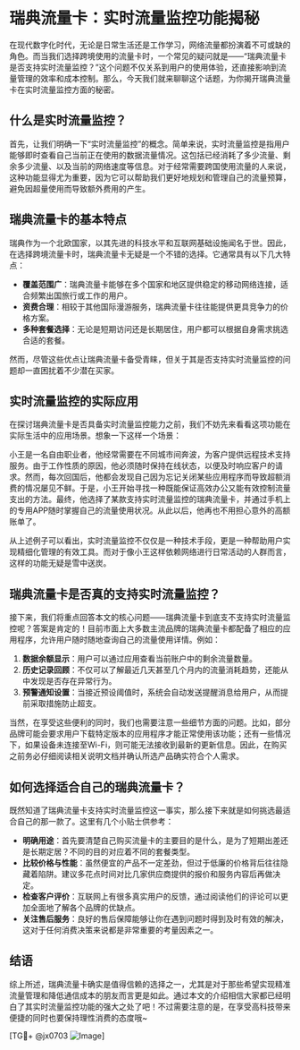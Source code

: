 # 瑞典流量卡：实时流量监控功能揭秘

在现代数字化时代，无论是日常生活还是工作学习，网络流量都扮演着不可或缺的角色。而当我们选择跨境使用的流量卡时，一个常见的疑问就是——“瑞典流量卡是否支持实时流量监控？”这个问题不仅关系到用户的使用体验，还直接影响到流量管理的效率和成本控制。那么，今天我们就来聊聊这个话题，为你揭开瑞典流量卡在实时流量监控方面的秘密。

## 什么是实时流量监控？

首先，让我们明确一下“实时流量监控”的概念。简单来说，实时流量监控是指用户能够即时查看自己当前正在使用的数据流量情况。这包括已经消耗了多少流量、剩余多少流量、以及当前的网络速度等信息。对于经常需要跨国使用流量的人来说，这种功能显得尤为重要，因为它可以帮助我们更好地规划和管理自己的流量预算，避免因超量使用而导致额外费用的产生。

## 瑞典流量卡的基本特点

瑞典作为一个北欧国家，以其先进的科技水平和互联网基础设施闻名于世。因此，在选择跨境流量卡时，瑞典流量卡无疑是一个不错的选择。它通常具有以下几大特点：

- **覆盖范围广**：瑞典流量卡能够在多个国家和地区提供稳定的移动网络连接，适合频繁出国旅行或工作的用户。
- **资费合理**：相较于其他国际漫游服务，瑞典流量卡往往能提供更具竞争力的价格方案。
- **多种套餐选择**：无论是短期访问还是长期居住，用户都可以根据自身需求挑选合适的套餐。

然而，尽管这些优点让瑞典流量卡备受青睐，但关于其是否支持实时流量监控的问题却一直困扰着不少潜在买家。

## 实时流量监控的实际应用

在探讨瑞典流量卡是否具备实时流量监控能力之前，我们不妨先来看看这项功能在实际生活中的应用场景。想象一下这样一个场景：

小王是一名自由职业者，他经常需要在不同城市间奔波，为客户提供远程技术支持服务。由于工作性质的原因，他必须随时保持在线状态，以便及时响应客户的请求。然而，每次回国后，他都会发现自己因为忘记关闭某些应用程序而导致超额消费的情况屡见不鲜。于是，小王开始寻找一种既能保证高效办公又能有效控制流量支出的方法。最终，他选择了某款支持实时流量监控的瑞典流量卡，并通过手机上的专用APP随时掌握自己的流量使用状况。从此以后，他再也不用担心意外的高额账单了。

从上述例子可以看出，实时流量监控不仅仅是一种技术手段，更是一种帮助用户实现精细化管理的有效工具。而对于像小王这样依赖网络进行日常活动的人群而言，这样的功能无疑是雪中送炭。

## 瑞典流量卡是否真的支持实时流量监控？

接下来，我们将重点回答本文的核心问题——瑞典流量卡到底支不支持实时流量监控呢？答案是肯定的！目前市面上大多数主流品牌的瑞典流量卡都配备了相应的应用程序，允许用户随时随地查询自己的流量使用详情。例如：

1. **数据余额显示**：用户可以通过应用查看当前账户中的剩余流量数量。
2. **历史记录回顾**：不仅可以了解最近几天甚至几个月内的流量消耗趋势，还能从中发现是否存在异常行为。
3. **预警通知设置**：当接近预设阈值时，系统会自动发送提醒消息给用户，从而提前采取措施防止超支。

当然，在享受这些便利的同时，我们也需要注意一些细节方面的问题。比如，部分品牌可能会要求用户下载特定版本的应用程序才能正常使用该功能；还有一些情况下，如果设备未连接至Wi-Fi，则可能无法接收到最新的更新信息。因此，在购买之前务必仔细阅读相关说明文档并确认所选产品确实符合个人需求。

## 如何选择适合自己的瑞典流量卡？

既然知道了瑞典流量卡支持实时流量监控这一事实，那么接下来就是如何挑选最适合自己的那一款了。这里有几个小贴士供参考：

- **明确用途**：首先要清楚自己购买流量卡的主要目的是什么，是为了短期出差还是长期定居？不同的目的对应着不同的套餐类型。
- **比较价格与性能**：虽然便宜的产品不一定差劲，但过于低廉的价格背后往往隐藏着陷阱。建议多花点时间对比几家供应商提供的报价和服务内容后再做决定。
- **检查客户评价**：互联网上有很多真实用户的反馈，通过阅读他们的评论可以更加全面地了解各个品牌的优缺点。
- **关注售后服务**：良好的售后保障能够让你在遇到问题时得到及时有效的解决，这对于任何消费决策来说都是非常重要的考量因素之一。

## 结语

综上所述，瑞典流量卡确实是值得信赖的选择之一，尤其是对于那些希望实现精准流量管理和降低通信成本的朋友而言更是如此。通过本文的介绍相信大家都已经明白了其实时流量监控功能的强大之处了吧！不过需要注意的是，在享受高科技带来便捷的同时也要保持理性消费的态度哦~

[TG💪+ @jx0703 ![Image](https://github.com/user-attachments/assets/dbca1d08-cadb-493c-b0ec-ad6f7a83f270)]